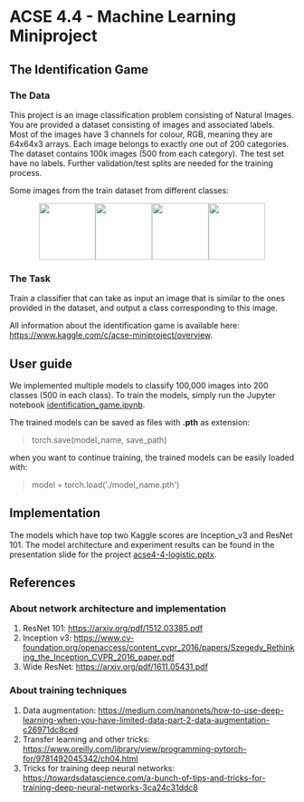 # ACSE 4.4 - Machine Learning Miniproject

## The Identification Game
### The Data
This project is an image classification problem consisting of Natural Images. You are provided a dataset consisting of images and associated labels. Most of the images have 3 channels for colour, RGB, meaning they are 64x64x3 arrays. Each image belongs to exactly one out of 200 categories. The dataset contains 100k images (500 from each category). The test set have no labels. Further validation/test splits are needed for the training process.

Some images from the train dataset from different classes:
<p align ="middle">
    <img src="https://github.com/acse-2019/acse4-4-logistic/blob/master/train_images_preview/n01443537_10.JPEG" width="100"/><img src="https://github.com/acse-2019/acse4-4-logistic/blob/master/train_images_preview/n02791270_2.JPEG" width="100"/><img src="https://github.com/acse-2019/acse4-4-logistic/blob/master/train_images_preview/n02814533_2.JPEG" width="100"/><img src="https://github.com/acse-2019/acse4-4-logistic/blob/master/train_images_preview/n09193705_7.JPEG" width="100"/>
</p>

### The Task
Train a classifier that can take as input an image that is similar to the ones provided in the dataset, and output a class corresponding to this image.

All information about the identification game is available here: https://www.kaggle.com/c/acse-miniproject/overview.

## User guide
We implemented multiple models to classify 100,000 images into 200 classes (500 in each class). To train the models, simply run the Jupyter notebook [identification_game.ipynb](identification_game.ipynb).

The trained models can be saved as files with **.pth** as extension:
>torch.save(model_name, save_path)

when you want to continue training, the trained models can be easily loaded with:
>model = torch.load('./model_name.pth')

## Implementation
The models which have top two Kaggle scores are Inception_v3 and ResNet 101. The model architecture and experiment results can be found in the presentation slide for the project [acse4-4-logistic.pptx](acse4-4-logistic.pptx).

## References
### About network architecture and implementation
1. ResNet 101: https://arxiv.org/pdf/1512.03385.pdf
2. Inception v3: https://www.cv-foundation.org/openaccess/content_cvpr_2016/papers/Szegedy_Rethinking_the_Inception_CVPR_2016_paper.pdf
3. Wide ResNet: https://arxiv.org/pdf/1611.05431.pdf

### About training techniques
1. Data augmentation: https://medium.com/nanonets/how-to-use-deep-learning-when-you-have-limited-data-part-2-data-augmentation-c26971dc8ced
2. Transfer learning and other tricks: https://www.oreilly.com/library/view/programming-pytorch-for/9781492045342/ch04.html
3. Tricks for training deep neural networks: https://towardsdatascience.com/a-bunch-of-tips-and-tricks-for-training-deep-neural-networks-3ca24c31ddc8
